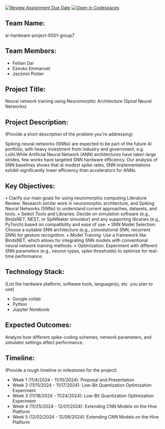 [![Review Assignment Due Date](https://classroom.github.com/assets/deadline-readme-button-22041afd0340ce965d47ae6ef1cefeee28c7c493a6346c4f15d667ab976d596c.svg)](https://classroom.github.com/a/Buol6fpg)
[![Open in Codespaces](https://classroom.github.com/assets/launch-codespace-2972f46106e565e64193e422d61a12cf1da4916b45550586e14ef0a7c637dd04.svg)](https://classroom.github.com/open-in-codespaces?assignment_repo_id=16915390)
## Team Name: 
ai-hardware-project-6501-group7

## Team Members:
- Feilian Dai
- Ezeuko Emmanuel
- Jazzmin Poitier

## Project Title:

Neural network training using Neuromorphic Architecture (Spiral Neural Networks)

## Project Description:
(Provide a short description of the problem you're addressing)

Spiking neural networks (SNNs) are expected to
be part of the future AI portfolio, with heavy investment from
industry and government, e.g. Loihi.While
Artificial Neural Network (ANN) architectures have taken large
strides, few works have targeted SNN hardware efficiency. Our
analysis of SNN baselines shows that at modest spike rates,
SNN implementations exhibit significantly lower efficiency than
accelerators for ANNs. 

## Key Objectives:
•	 Clarify our main goals for using neuromorphic computing Literature Review: Research similar work in neuromorphic architecture, and Spiking Neural Networks (SNNs) to understand current approaches, datasets, and tools. 
•	Select Tools and Libraries: Decide on simulation software (e.g., BindsNET, NEST, or SpiNNaker simulator) and any supporting libraries (e.g., PyTorch) based on compatibility and ease of use.
•	SNN Model Selection: Choose a suitable SNN architecture (e.g., convolutional SNN, recurrent SNN) for gesture recognition.
•	Model Training: Use a framework like BindsNET, which allows for integrating SNN models with conventional neural network training methods.
•	Optimization: Experiment with different SNN parameters (e.g., neuron types, spike thresholds) to optimize for real-time performance.

## Technology Stack:
(List the hardware platform, software tools, language(s), etc. you plan to use)
- Google collab
- Python
- Jupyter Notebook

## Expected Outcomes:
Analyze how different spike-coding schemes, network parameters, and simulator settings affect performance.

## Timeline:
(Provide a rough timeline or milestones for the project)
- Week 1 (11/4/2024 - 11/10/2024): Proposal and Presentation
- Week 2 (11/11/2024 - 11/17/2024): Low-Bit Quantization Optimization Experiment
- Week 3 (11/18/2024 - 11/24/2024): Low-Bit Quantization Optimization Experiment
- Week 4 (11/25/2024 - 12/01/2024): Extending CNN Models on the Hive Platform
- Week 5 (12/02/2024 - 12/08/2024): Extending CNN Models on the Hive Platform
